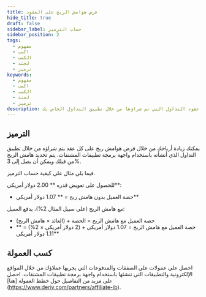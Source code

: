 ```yaml
---
title: فرض هوامش الربح على العقود
hide_title: true
draft: false
sidebar_label: حساب الترميز
sidebar_position: 2
tags:
  - مفهوم
  - اكسب
  - الكسب
  - لجنة
  - ترميز
keywords:
  - مفهوم
  - اكسب
  - الكسب
  - لجنة
  - ترميز
description: تعرف على كيفية فرض هوامش الربح على عقود التداول التي تم شراؤها من خلال تطبيق التداول الخاص بك.
---
```


## الترميز

يمكنك زيادة أرباحك من خلال فرض هوامش ربح على كل عقد يتم شراؤه من خلال تطبيق التداول الذي أنشأته باستخدام واجهة برمجة تطبيقات المشتقات. يتم تحديد هامش الربح من قبلك ويمكن أن يصل إلى 3%.

فيما يلي مثال على كيفية حساب الترميز.

للحصول على تعويض قدره \*\* 2.00 دولار أمريكي\*\*:

- حصة العميل بدون هامش ربح = \*\* 1.07 دولار أمريكي\*\*

مع هامش الربح (على سبيل المثال 2%)، يدفع العميل:

- حصة العميل مع هامش الربح = الحصة + (العائد × هامش الربح)
- حصة العميل مع هامش الربح = 1.07 دولار أمريكي + (2 دولار أمريكي × 2%) = \*\* 1.11 دولار أمريكي\*\*

## كسب العمولة

احصل على عمولات على الصفقات والمدفوعات التي يجريها عملاؤك من خلال المواقع الإلكترونية والتطبيقات التي تنشئها باستخدام واجهة برمجة تطبيقات المشتقات. احصل على مزيد من التفاصيل حول خطط العمولة [هنا] (https://www.deriv.com/partners/affiliate-ib).
